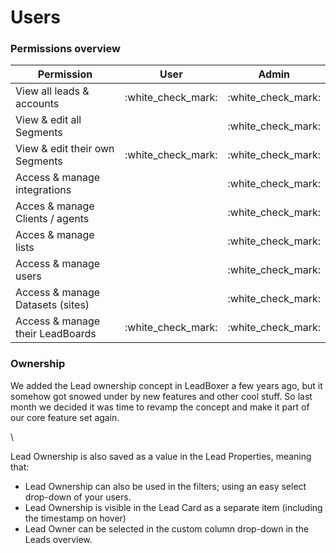 # Users

### Permissions overview

| Permission                       | User                 | Admin                |
| -------------------------------- | -------------------- | -------------------- |
| View all leads & accounts        | :white\_check\_mark: | :white\_check\_mark: |
| View & edit all Segments         |                      | :white\_check\_mark: |
| View & edit their own Segments   | :white\_check\_mark: | :white\_check\_mark: |
| Access & manage integrations     |                      | :white\_check\_mark: |
| Acces & manage Clients / agents  |                      | :white\_check\_mark: |
| Acces & manage lists             |                      | :white\_check\_mark: |
| Access & manage users            |                      | :white\_check\_mark: |
| Access & manage Datasets (sites) |                      | :white\_check\_mark: |
| Access & manage their LeadBoards | :white\_check\_mark: | :white\_check\_mark: |

### Ownership

We added the Lead ownership concept in LeadBoxer a few years ago, but it somehow got snowed under by new features and other cool stuff. So last month we decided it was time to revamp the concept and make it part of our core feature set again.

\


Lead Ownership is also saved as a value in the Lead Properties, meaning that:

* Lead Ownership can also be used in the filters; using an easy select drop-down of your users.
* Lead Ownership is visible in the Lead Card as a separate item (including the timestamp on hover)
* Lead Owner can be selected in the custom column drop-down in the Leads overview.

<figure><img src="https://wp.leadboxer.com/wp-content/uploads/Screenshot_2021-07-09_at_10_42_08-1.png" alt=""><figcaption></figcaption></figure>
